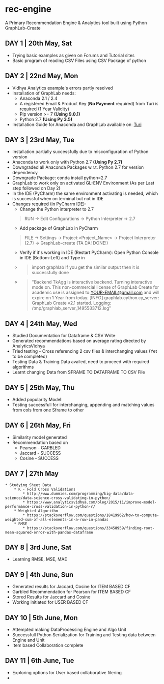 # rec-engine
A Primary Recommendation Engine &amp; Analytics tool built using Python GraphLab-Create


## DAY 1 | 20th May, Sat
  * Trying basic examples as given on Forums and Tutorial sites
  * Basic program of reading CSV Files using CSV Package of python

## DAY 2 | 22nd May, Mon
  * Vidhya Analytics example's errors partly resolved
  * Installation of GraphLab needs:
    * Anaconda 2.1 / 2.4
    * A registered Email & Product Key (**No Payment** required) from Turi is required (1 Year Validity)
    * Pip version >= 7 **(Using 9.0.1)**
    * Python 2.7 **(Using Py 3.5)**
  * Installation Guide for Anaconda and GraphLab available on: [Turi](https://turi.com/download/install-graphlab-create.html)

## DAY 3 | 23rd May, Tue
 * Installation partially successfully due to misconfiguration of Python version
 * Anaconda to work only with Python 2.7 **(Using Py 2.7)**
 * Downgraded all Anaconda Packages w.r.t. Python 2.7 for version dependency
 * Downgrade Package: conda install python=2.7
 * GraphLab to work only on activated GL-ENV Environment (As per Last step followed on Day 2)
 * In the IDE (PyCharm)  the same environment activating is needed, which is successful when on terminal but not in IDE
 * Changes required (In PyCharm IDE):
    * Change the Python interpreter to 2.7
    > RUN -> Edit Configurations -> Python Interpreter -> 2.7
    * Add package of GraphLab in PyCharm
    > FILE -> Settings -> Project:<Project_Name> -> Project Interpreter (2.7) -> GraphLab-create (TA DA! DONE!)
    * Verify if it's working in IDE (Restart PyCharm): Open Python Console in IDE (Bottom-Left) and Type in
    * > import graphlab
    If you get the similar output then it is successfully done
    * > "Backend TkAgg is interactive backend. Turning interactive mode on. This non-commercial license of GraphLab Create for academic use is assigned to YOUR-EMAIL@gmail.com and will expire on 1 Year from today. [INFO] graphlab.cython.cy_server: GraphLab Create v2.1 started. Logging: /tmp/graphlab_server_1495533712.log"

## DAY 4 | 24th May, Wed
* Studied Documentation for Dataframe & CSV Write
* Generated recommendations based on average rating directed by AnalyticsVidhya
* Tried testing - Cross referencing 2 csv files & interchanging values (Yet to be completed)
* Testing Data & Training Data availed, need to proceed with required algorithms
* Learnt changing Data from SFRAME TO DATAFRAME TO CSV File

## DAY 5 | 25th May, Thu
* Added popularity Model
* Testing successfull for interchanging, appending and matching values from cols from one Sframe to other

## DAY 6 | 26th May, Fri
* Similarity model generated
* Recommendation based on
    * Pearson - GARBLED
    * Jaccard - SUCCESS
    * Cosine - SUCCESS

## DAY 7 | 27th May
	* Studying Sheet Data
		* K - Fold Cross Validations
			* http://www.dummies.com/programming/big-data/data-science/data-science-cross-validating-in-python/
			* https://www.analyticsvidhya.com/blog/2015/11/improve-model-performance-cross-validation-in-python-r/
		* Weighted Algorithm
			* https://stackoverflow.com/questions/18419962/how-to-compute-weighted-sum-of-all-elements-in-a-row-in-pandas
		* RMSE
			* https://stackoverflow.com/questions/33458959/finding-root-mean-squared-error-with-pandas-dataframe

## DAY 8 | 3rd June, Sat
* Learning RMSE, MSE, MAE

## DAY 9 | 4th June, Sun
* Generated results for Jaccard, Cosine for ITEM BASED CF
* Garbled Recommendation for Pearson for ITEM BASED CF
* Stored Results for Jaccard and Cosine
* Working initiated for USER BASED CF

## DAY 10 | 5th June, Mon
* Attempted making DataProcessing Engine and Algo Unit
* Successfull Python Serialization for Training and Testing data between Engine and Unit
* Item based Collaboration complete

## DAY 11 | 6th June, Tue
* Exploring options for User based collaborative filering
*